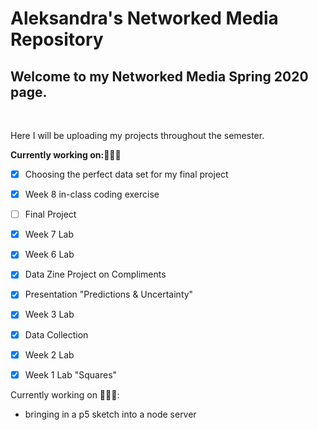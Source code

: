 # Aleksandra's Networked Media Repository

## Welcome to my Networked Media Spring 2020 page.
  <br>
<p>
  Here I will be uploading my projects throughout the semester.
</p>


<b>Currently working on:</b>👩🏼‍💻
- [x] Choosing the perfect data set for my final project
- [x] Week 8 in-class coding exercise
- [ ] Final Project
- [x] Week 7 Lab
- [x] Week 6 Lab
- [x] Data Zine Project on Compliments
- [x] Presentation "Predictions & Uncertainty"
- [x] Week 3 Lab
- [x] Data Collection
- [x] Week 2 Lab
- [x] Week 1 Lab "Squares"


Currently working on 👩🏼‍💻:
- bringing in a p5 sketch into a node server
